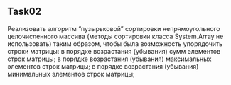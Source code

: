 ## Task02

Реализовать алгоритм “пузырьковой” сортировки непрямоугольного целочисленного массива (методы сортировки класса System.Array не использовать) таким образом, чтобы была возможность упорядочить строки матрицы: 
в порядке возрастания (убывания) сумм элементов строк матрицы;
в порядке возрастания (убывания) максимальных элементов строк матрицы;
в порядке возрастания (убывания) минимальных элементов строк матрицы;


